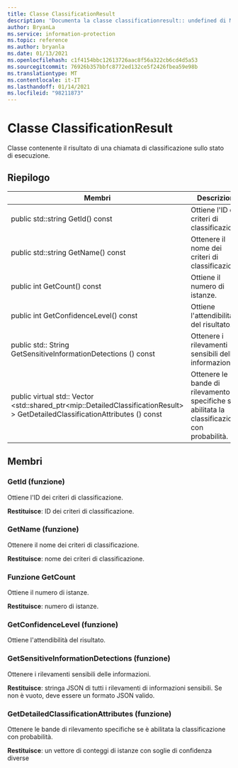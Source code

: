 ```yaml
---
title: Classe ClassificationResult
description: 'Documenta la classe classificationresult:: undefined di Microsoft Information Protection (MIP) SDK.'
author: BryanLa
ms.service: information-protection
ms.topic: reference
ms.author: bryanla
ms.date: 01/13/2021
ms.openlocfilehash: c1f4154bbc12613726aac8f56a322cb6cd4d5a53
ms.sourcegitcommit: 76926b357bbfc8772ed132ce5f2426fbea59e98b
ms.translationtype: MT
ms.contentlocale: it-IT
ms.lasthandoff: 01/14/2021
ms.locfileid: "98211873"
---
```

# <a name="class-classificationresult"></a>Classe ClassificationResult 
Classe contenente il risultato di una chiamata di classificazione sullo stato di esecuzione.
  
## <a name="summary"></a>Riepilogo
 Membri                        | Descrizioni                                
--------------------------------|---------------------------------------------
public std::string GetId() const  |  Ottiene l'ID dei criteri di classificazione.
public std::string GetName() const  |  Ottenere il nome dei criteri di classificazione.
public int GetCount() const  |  Ottiene il numero di istanze.
public int GetConfidenceLevel() const  |  Ottiene l'attendibilità del risultato.
public std:: String GetSensitiveInformationDetections () const  |  Ottenere i rilevamenti sensibili delle informazioni.
public virtual std:: Vector \<std::shared_ptr\<mip::DetailedClassificationResult\> \> GetDetailedClassificationAttributes () const  |  Ottenere le bande di rilevamento specifiche se è abilitata la classificazione con probabilità.
  
## <a name="members"></a>Membri
  
### <a name="getid-function"></a>GetId (funzione)
Ottiene l'ID dei criteri di classificazione.

  
**Restituisce**: ID dei criteri di classificazione.
  
### <a name="getname-function"></a>GetName (funzione)
Ottenere il nome dei criteri di classificazione.

  
**Restituisce**: nome dei criteri di classificazione.
  
### <a name="getcount-function"></a>Funzione GetCount
Ottiene il numero di istanze.

  
**Restituisce**: numero di istanze.
  
### <a name="getconfidencelevel-function"></a>GetConfidenceLevel (funzione)
Ottiene l'attendibilità del risultato.
  
### <a name="getsensitiveinformationdetections-function"></a>GetSensitiveInformationDetections (funzione)
Ottenere i rilevamenti sensibili delle informazioni.

  
**Restituisce**: stringa JSON di tutti i rilevamenti di informazioni sensibili. Se non è vuoto, deve essere un formato JSON valido.
  
### <a name="getdetailedclassificationattributes-function"></a>GetDetailedClassificationAttributes (funzione)
Ottenere le bande di rilevamento specifiche se è abilitata la classificazione con probabilità.

  
**Restituisce**: un vettore di conteggi di istanze con soglie di confidenza diverse
